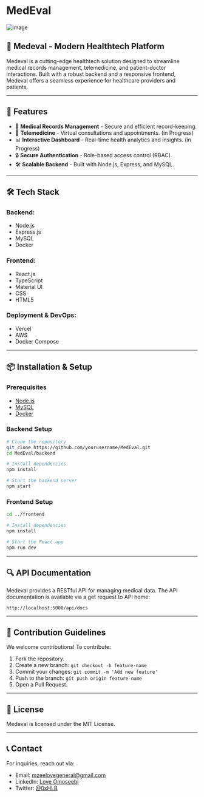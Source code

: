 # MedEval


![image](https://github.com/user-attachments/assets/cd8c9603-6326-4bb1-a6c1-794b6b1527c3)




## 🏥 Medeval - Modern Healthtech Platform

Medeval is a cutting-edge healthtech solution designed to streamline medical records management, telemedicine, and patient-doctor interactions. Built with a robust backend and a responsive frontend, Medeval offers a seamless experience for healthcare providers and patients.

---

## 🚀 Features

- 🏥 **Medical Records Management** - Secure and efficient record-keeping.
- 💬 **Telemedicine** - Virtual consultations and appointments. (in Progress)
- 📊 **Interactive Dashboard** - Real-time health analytics and insights. (in Progress)
- 🔒 **Secure Authentication** - Role-based access control (RBAC).
- 🛠 **Scalable Backend** - Built with Node.js, Express, and MySQL.

---

## 🛠 Tech Stack

### Backend:

- Node.js
- Express.js
- MySQL
- Docker

### Frontend:

- React.js
- TypeScript
- Material UI
- CSS
- HTML5

### Deployment & DevOps:

- Vercel
- AWS
- Docker Compose

---

## 📦 Installation & Setup

### Prerequisites

- [Node.js](https://nodejs.org/)
- [MySQL](https://www.mysql.com/)
- [Docker](https://www.docker.com/)

### Backend Setup

```sh
# Clone the repository
git clone https://github.com/yourusername/MedEval.git
cd MedEval/backend

# Install dependencies
npm install

# Start the backend server
npm start
```

### Frontend Setup

```sh
cd ../frontend

# Install dependencies
npm install

# Start the React app
npm run dev
```

---

## 🔍 API Documentation

Medeval provides a RESTful API for managing medical data. The API documentation is available via a get request to API home:

```
http://localhost:5000/api/docs
```

---

## 🤝 Contribution Guidelines

We welcome contributions! To contribute:

1. Fork the repository.
2. Create a new branch: `git checkout -b feature-name`
3. Commit your changes: `git commit -m 'Add new feature'`
4. Push to the branch: `git push origin feature-name`
5. Open a Pull Request.

---

## 📜 License

Medeval is licensed under the MIT License.

---

## 📞 Contact

For inquiries, reach out via:

- Email: [mzeelovegeneral@gmail.com](mailto\:mzeelovegeneral@gmail.com)
- LinkedIn: [Love Omoseebi](https://linkedin.com/in/love-omoseebi)
- Twitter: [@0xHLB](https://twitter.com/0xHLB)

